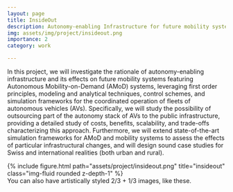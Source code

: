 ```yaml
---
layout: page
title: InsideOut
description: Autonomy-enabling Infrastructure for future mobility systems
img: assets/img/project/insideout.png
importance: 2
category: work

---
```


In this project, we will investigate the rationale of autonomy-​enabling infrastructure and its effects on future mobility systems featuring Autonomous Mobility-​on-Demand (AMoD) systems, leveraging first order principles, modeling and analytical techniques, control schemes, and simulation frameworks for the coordinated operation of fleets of autonomous vehicles (AVs). Specifically, we will study the possibility of outsourcing part of the autonomy stack of AVs to the public infrastructure, providing a detailed study of costs, benefits, scalability, and trade-​offs characterizing this approach. Furthermore, we will extend state-​of-the-art simulation frameworks for AMoD and mobility systems to assess the effects of particular infrastructural changes, and will design sound case studies for Swiss and international realities (both urban and rural).

<div class="row justify-content-sm-center">
    <div class="col-sm-8 mt-3 mt-md-0">
        {% include figure.html path="assets/project/insideout.png" title="insideout" class="img-fluid rounded z-depth-1" %}
    </div>
</div>
<div class="caption">
    You can also have artistically styled 2/3 + 1/3 images, like these.
</div>
